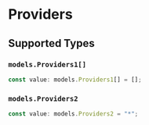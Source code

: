 # Providers


## Supported Types

### `models.Providers1[]`

```typescript
const value: models.Providers1[] = [];
```

### `models.Providers2`

```typescript
const value: models.Providers2 = "*";
```

